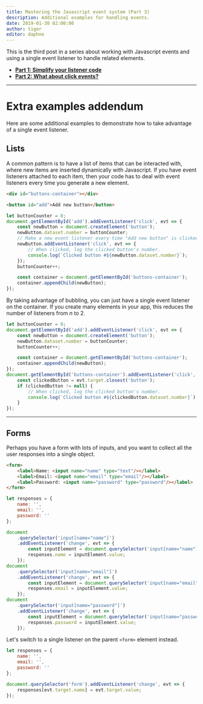 ```yaml
---
title: Mastering the Javascript event system (Part 3)
description: Additional examples for handling events.
date: 2019-01-30 02:00:00
author: tiger
editor: daphne
---
```


This is the third post in a series about working with Javascript events and
using a single event listener to handle related elements.

- [**Part 1: Simplify your listener code**](/posts/javascript-events-part-1/)
- [**Part 2: What about click events?**](/posts/javascript-events-part-2/)

---

# Extra examples addendum

Here are some additional examples to demonstrate how to take advantage of a
single event listener.

## Lists

A common pattern is to have a list of items that can be interacted with, where
new items are inserted dynamically with Javascript. If you have event listeners
attached to each item, then your code has to deal with event listeners every
time you generate a new element.

```html
<div id="buttons-container"></div>

<button id="add">Add new button</button>
```

```js
let buttonCounter = 0;
document.getElementById('add').addEventListener('click', evt => {
    const newButton = document.createElement('button');
    newButton.dataset.number = buttonCounter;
    // Make a new event listener every time "Add new button" is clicked
    newButton.addEventListener('click', evt => {
        // When clicked, log the clicked button's number.
        console.log(`Clicked button #${newButton.dataset.number}`);
    });
    buttonCounter++;

    const container = document.getElementById('buttons-container');
    container.appendChild(newButton);
});
```

By taking advantage of bubbling, you can just have a single event listener on
the container. If you create many elements in your app, this reduces the number
of listeners from _n_ to 2.

```js
let buttonCounter = 0;
document.getElementById('add').addEventListener('click', evt => {
    const newButton = document.createElement('button');
    newButton.dataset.number = buttonCounter;
    buttonCounter++;

    const container = document.getElementById('buttons-container');
    container.appendChild(newButton);
});
document.getElementById('buttons-container').addEventListener('click', evt => {
    const clickedButton = evt.target.closest('button');
    if (clickedButton != null) {
        // When clicked, log the clicked button's number.
        console.log(`Clicked button #${clickedButton.dataset.number}`);
    }
});
```

---

## Forms

Perhaps you have a form with lots of inputs, and you want to collect all the
user responses into a single object.

```html
<form>
    <label>Name: <input name="name" type="text"/></label>
    <label>Email: <input name="email" type="email"/></label>
    <label>Password: <input name="password" type="password"/></label>
</form>
```

```js
let responses = {
    name: '',
    email: '',
    password: ''
};

document
	.querySelector('input[name="name"]')
	.addEventListener('change', evt => {
		const inputElement = document.querySelector('input[name="name"]');
		responses.name = inputElement.value;
	});
document
    .querySelector('input[name="email"]')
    .addEventListener('change', evt => {
        const inputElement = document.querySelector('input[name="email"]');
        responses.email = inputElement.value;
    });
document
    .querySelector('input[name="password"]')
    .addEventListener('change', evt => {
        const inputElement = document.querySelector('input[name="password"]');
        responses.password = inputElement.value;
    });
```

Let's switch to a single listener on the parent `<form>` element instead.

```js
let responses = {
    name: '',
    email: '',
    password: ''
};

document.querySelector('form').addEventListener('change', evt => {
    responses[evt.target.name] = evt.target.value;
});
```
